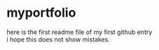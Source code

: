 # myportfolio
here is the first readme file of my first github entry <br> i hope this does not show mistakes.
